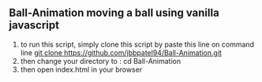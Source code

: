## Ball-Animation  moving a ball using vanilla javascript </br>
1. to run this script, simply clone this script by paste this line on command line <a href="#">git clone https://github.com/jbbpatel94/Ball-Animation.git</a> </br>
2. then change your directory to : cd Ball-Animation </br>
3. then open index.html in your browser

